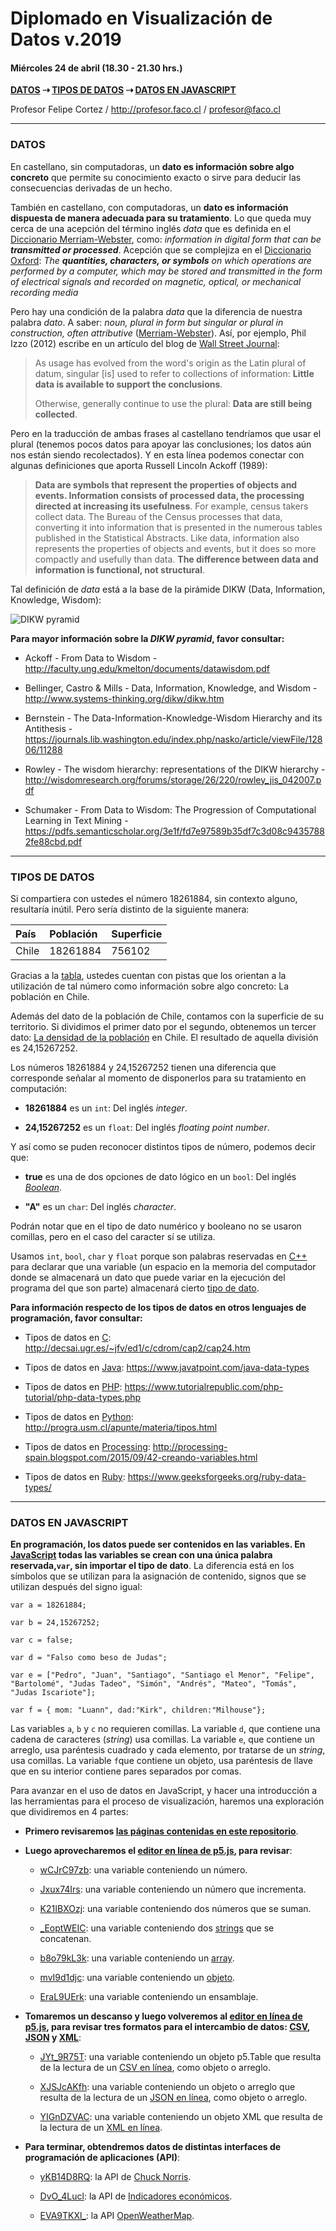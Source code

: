 # Diplomado en Visualización de Datos v.2019

#### Miércoles 24 de abril (18.30 - 21.30 hrs.)

**[DATOS](https://github.com/profesorfaco/datos/blob/gh-pages/README.md#datos) ⇢ [TIPOS DE DATOS](https://github.com/profesorfaco/datos/blob/gh-pages/README.md#tipos-de-datos) ⇢ [DATOS EN JAVASCRIPT](https://github.com/profesorfaco/datos/blob/gh-pages/README.md#datos-en-javascript)**

Profesor Felipe Cortez / http://profesor.faco.cl / profesor@faco.cl

- - - - - - - - - - 

### DATOS

En castellano, sin computadoras, un **dato es información sobre algo concreto** que permite su conocimiento exacto o sirve para deducir las consecuencias derivadas de un hecho.

También en castellano, con computadoras, un **dato es información dispuesta de manera adecuada para su tratamiento**. Lo que queda muy cerca de una acepción del término inglés *data* que es definida en el [Diccionario Merriam-Webster](https://www.merriam-webster.com/dictionary/data), como: *information in digital form that can be **transmitted or processed***. Acepción que se complejiza en el [Diccionario Oxford](https://en.oxforddictionaries.com/definition/data): *The **quantities, characters, or symbols** on which operations are performed by a computer, which may be stored and transmitted in the form of electrical signals and recorded on magnetic, optical, or mechanical recording media*

Pero hay una condición de la palabra *data* que la diferencia de nuestra palabra *dato*. A saber: *noun, plural in form but singular or plural in construction, often attributive* ([Merriam-Webster](https://www.merriam-webster.com/dictionary/data)). Así, por ejemplo, Phil Izzo (2012) escribe en un artículo del blog de [Wall Street Journal](https://blogs.wsj.com/economics/2012/07/05/is-data-is-or-is-data-aint-a-plural/):

> As usage has evolved from the word's origin as the Latin plural of datum, singular [is] used to refer to collections of information: **Little data is available to support the conclusions**.
> 
> Otherwise, generally continue to use the plural: **Data are still being collected**.

Pero en la traducción de ambas frases al castellano tendríamos que usar el plural (tenemos pocos datos para apoyar las conclusiones; los datos aún nos están siendo recolectados). Y en esta línea podemos conectar con algunas definiciones que aporta Russell Lincoln Ackoff (1989):

> **Data are symbols that represent the properties of objects and events. Information consists of processed data, the processing directed at increasing its usefulness**. For example, census takers collect data. The Bureau of the Census processes that data, converting it into information that is presented in the numerous tables published in the Statistical Abstracts. Like data, information also represents the properties of objects and events, but it does so more compactly and usefully than data. **The difference between data and information is functional, not structural**.

Tal definición de *data* está a la base de la pirámide DIKW (Data, Information, Knowledge, Wisdom):

![DIKW pyramid](https://eight2late.files.wordpress.com/2011/03/dikw.jpg)

**Para mayor información sobre la *DIKW pyramid*, favor consultar:**

- Ackoff - From Data to Wisdom - http://faculty.ung.edu/kmelton/documents/datawisdom.pdf

- Bellinger, Castro & Mills - Data, Information, Knowledge, and Wisdom - http://www.systems-thinking.org/dikw/dikw.htm

- Bernstein - The Data-Information-Knowledge-Wisdom Hierarchy and its Antithesis - https://journals.lib.washington.edu/index.php/nasko/article/viewFile/12806/11288

- Rowley - The wisdom hierarchy: representations of the DIKW hierarchy - http://wisdomresearch.org/forums/storage/26/220/rowley_jis_042007.pdf

- Schumaker - From Data to Wisdom: The Progression of Computational Learning in Text Mining - https://pdfs.semanticscholar.org/3e1f/fd7e97589b35df7c3d08c94357882fe88cbd.pdf

- - - - - - - - - - - - - - - - 

### TIPOS DE DATOS

Si compartiera con ustedes el número 18261884, sin contexto alguno, resultaría inútil. Pero sería distinto de la siguiente manera: 

| País      |  Población       | Superficie     |
|:----------|:-----------------|:---------------|
| Chile     | 18261884         | 756102         |

Gracias a la [tabla](http://www.visual-literacy.org/periodic_table/periodic_table.html), ustedes cuentan con pistas que los orientan a la utilización de tal número como información sobre algo concreto: La población en Chile. 

Además del dato de la población de Chile, contamos con la superficie de su territorio. Si dividimos el primer dato por el segundo, obtenemos un tercer dato: [La densidad de la población](https://es.wikipedia.org/wiki/Densidad_de_población) en Chile. El resultado de aquella división es 24,15267252.

Los números 18261884 y 24,15267252 tienen una diferencia que corresponde señalar al momento de disponerlos para su tratamiento en computación: 

- **18261884** es un `int`: Del inglés *integer*.  

- **24,15267252** es un `float`: Del inglés *floating point number*.

Y así como se puden reconocer distintos tipos de número, podemos decir que:

- **true** es una de dos opciones de dato lógico en un `bool`: Del inglés [*Boolean*](https://es.wikipedia.org/wiki/Tipo_de_dato_l%C3%B3gico). 

- **"A"** es un `char`: Del inglés *character*.

Podrán notar que en el tipo de dato numérico y booleano no se usaron comillas, pero en el caso del caracter sí se utiliza. 

Usamos `int`, `bool`, `char` y `float` porque son palabras reservadas en [C++](https://es.wikipedia.org/wiki/C%2B%2B) para declarar que una variable (un espacio en la memoria del computador donde se almacenará un dato que puede variar en la ejecución del programa del que son parte) almacenará cierto [tipo de dato](https://beginnersbook.com/2017/08/cpp-data-types/). 

**Para información respecto de los tipos de datos en otros lenguajes de programación, favor consultar:**

- Tipos de datos en [C](https://es.wikipedia.org/wiki/C_(lenguaje_de_programaci%C3%B3n)): http://decsai.ugr.es/~jfv/ed1/c/cdrom/cap2/cap24.htm

- Tipos de datos en [Java](https://es.wikipedia.org/wiki/Java_(lenguaje_de_programaci%C3%B3n)): https://www.javatpoint.com/java-data-types

- Tipos de datos en [PHP](https://es.wikipedia.org/wiki/PHP): https://www.tutorialrepublic.com/php-tutorial/php-data-types.php

- Tipos de datos en [Python](https://es.wikipedia.org/wiki/Python): http://progra.usm.cl/apunte/materia/tipos.html

- Tipos de datos en [Processing](https://es.wikipedia.org/wiki/Processing): http://processing-spain.blogspot.com/2015/09/42-creando-variables.html

- Tipos de datos en [Ruby](https://es.wikipedia.org/wiki/Ruby): https://www.geeksforgeeks.org/ruby-data-types/


- - - - - - - - - - - - - - - - -

### DATOS EN JAVASCRIPT

**En programación, los datos puede ser contenidos en las variables. En [JavaScript](https://es.wikipedia.org/wiki/JavaScript) todas las variables se crean con una única palabra reservada,`var`, sin importar el tipo de dato**. La diferencia está en los símbolos que se utilizan para la asignación de contenido, signos que se utilizan después del signo igual:

```
var a = 18261884;

var b = 24,15267252;

var c = false;

var d = "Falso como beso de Judas";

var e = ["Pedro", "Juan", "Santiago", "Santiago el Menor", "Felipe", "Bartolomé", "Judas Tadeo", "Simón", "Andrés", "Mateo", "Tomás", "Judas Iscariote"];

var f = { mom: "Luann", dad:"Kirk", children:"Milhouse"};
```

Las variables `a`, `b` y `c` no requieren comillas. La variable `d`, que contiene una cadena de caracteres (*string*) usa comillas. La variable `e`, que contiene un arreglo, usa paréntesis cuadrado y cada elemento, por tratarse de un *string*, usa comillas. La variable `f`que contiene un objeto, usa paréntesis de llave que en su interior contiene pares separados por comas.

Para avanzar en el uso de datos en JavaScript, y hacer una introducción a las herramientas para el proceso de visualización, haremos una exploración que dividiremos en 4 partes:

- **Primero revisaremos [las páginas contenidas en este repositorio](https://profesorfaco.github.io/datos/)**.

- **Luego aprovecharemos el [editor en línea de p5.js](https://editor.p5js.org/), para revisar**:

  - [wCJrC97zb](https://editor.p5js.org/profesorfaco/sketches/wCJrC97zb): una variable conteniendo un número.

  - [Jxux74Irs](https://editor.p5js.org/profesorfaco/sketches/Jxux74Irs): una variable conteniendo un número que incrementa.

  - [K21IBXOzj](https://editor.p5js.org/profesorfaco/sketches/K21IBXOzj): una variable conteniendo dos números que se suman.

  - [_EoptWEIC](https://editor.p5js.org/profesorfaco/sketches/_EoptWEIC): una variable conteniendo dos [strings](https://developer.mozilla.org/es/docs/Web/JavaScript/Referencia/Objetos_globales/String) que se concatenan.

  - [b8o79kL3k](https://editor.p5js.org/profesorfaco/sketches/b8o79kL3k): una variable conteniendo un [array](https://developer.mozilla.org/es/docs/Web/JavaScript/Referencia/Objetos_globales/Array).

  - [mvI9d1djc](https://editor.p5js.org/profesorfaco/sketches/mvI9d1djc): una variable conteniendo un [objeto](https://developer.mozilla.org/es/docs/Learn/JavaScript/Objects/Basics).

  - [EraL9UErk](https://editor.p5js.org/profesorfaco/sketches/EraL9UErk): una variable conteniendo un ensamblaje.

- **Tomaremos un descanso y luego volveremos al [editor en línea de p5.js](https://editor.p5js.org/), para revisar tres formatos para el intercambio de datos: [CSV](https://es.wikipedia.org/wiki/Valores_separados_por_comas), [JSON](https://www.json.org/json-es.html) y [XML](https://developer.mozilla.org/es/docs/Introducci%C3%B3n_a_XML)**:

  - [JYt_9R75T](https://editor.p5js.org/profesorfaco/sketches/JYt_9R75T): una variable conteniendo un objeto p5.Table que resulta de la lectura de un [CSV en línea](https://raw.githubusercontent.com/profesorfaco/datos/gh-pages/datos/sudamerica.csv), como objeto o arreglo.

  - [XJSJcAKfh](https://editor.p5js.org/profesorfaco/sketches/XJSJcAKfh): una variable conteniendo un objeto o arreglo que resulta de la lectura de un [JSON en línea](https://raw.githubusercontent.com/profesorfaco/datos/gh-pages/datos/sudamerica.json), como objeto o arreglo.

  - [YIGnDZVAC](https://editor.p5js.org/profesorfaco/sketches/YIGnDZVAC): una variable conteniendo un objeto XML que resulta de la lectura de un [XML en línea](https://raw.githubusercontent.com/profesorfaco/datos/gh-pages/datos/sudamerica.xml).

- **Para terminar, obtendremos datos de distintas interfaces de programación de aplicaciones (API)**:

  - [yKB14D8RQ](https://editor.p5js.org/profesorfaco/sketches/yKB14D8RQ): la API de [Chuck Norris](https://api.chucknorris.io/).
    
  - [DvO_4Lucl](https://editor.p5js.org/profesorfaco/sketches/DvO_4Lucl): la API de [Indicadores económicos](https://mindicador.cl/).

  - [EVA9TKXl_](https://editor.p5js.org/profesorfaco/sketches/EVA9TKXl_): la API [OpenWeatherMap](https://openweathermap.org/).
